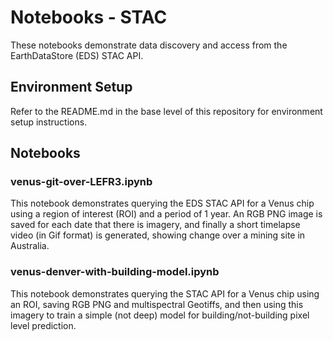 # Notebooks - STAC

These notebooks demonstrate data discovery and access from the EarthDataStore (EDS) STAC API. 

## Environment Setup
Refer to the README.md in the base level of this repository for environment setup instructions. 

## Notebooks

 ### venus-git-over-LEFR3.ipynb
 This notebook demonstrates querying the EDS STAC API for a Venus chip using a region of interest (ROI) and a period of 1 year. An RGB PNG image is saved for each date that there is imagery, and finally a short timelapse video (in Gif format) is generated, showing change over a mining site in Australia.

 ### venus-denver-with-building-model.ipynb
 This notebook demonstrates querying the STAC API for a Venus chip using an ROI, saving RGB PNG and multispectral Geotiffs, and then using this imagery to train a simple (not deep) model for building/not-building pixel level prediction.


